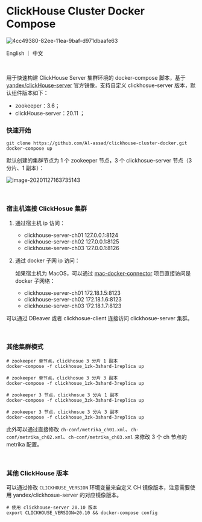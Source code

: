 # ClickHouse Cluster Docker Compose

![4cc49380-82ee-11ea-9baf-d971dbaafe63](https://cdn.jsdelivr.net/gh/Al-assad/md-img@master/bucket-3/202011271720.png)

English ｜ 中文

<br>

用于快速构建 ClickHouse Server 集群环境的 docker-compose 脚本，基于 [yandex/clickHouse-server](yandex/clickHouse-server) 官方镜像，支持自定义 clickhosue-server 版本，默认组件版本如下：

* zookeeper：3.6；
* clickHouse-server：20.11 ；

### 快速开始

```shell
git clone https://github.com/Al-assad/clickhouse-cluster-docker.git
docker-compose up
```

默认创建的集群节点为 1 个 zookeeper 节点，3 个 clickhosue-server 节点（3 分片、1 副本）：

![image-20201127163735143](https://cdn.jsdelivr.net/gh/Al-assad/md-img@master/bucket-3/202011271637.png)

<br>

### 宿主机连接 ClickHosue 集群

1. 通过宿主机 ip 访问：
   * clickhouse-server-ch01    127.0.0.1:8124
   * clickhouse-server-ch02    127.0.0.1:8125
   * clickhouse-server-ch03    127.0.0.1:8126

2. 通过 docker 子网 ip 访问：

   如果宿主机为 MacOS，可以通过 [mac-docker-connector](https://github.com/wenjunxiao/mac-docker-connector) 项目直接访问是 docker 子网络：

   * clickhouse-server-ch01    172.18.1.5:8123
   * clickhouse-server-ch02    172.18.1.6:8123
   * clickhouse-server-ch03    172.18.1.7:8123

可以通过 DBeaver 或者 clickhosue-client 连接访问 clickhosue-server 集群。

<br>

### 其他集群模式

```shell
# zookeeper 单节点，clickhosue 3 分片 1 副本
docker-compose -f clickhosue_1zk-3shard-1replica up

# zookeeper 单节点，clickhosue 3 分片 3 副本
docker-compose -f clickhosue_1zk-3shard-3replica up

# zookeeper 3 节点，clickhosue 3 分片 1 副本
docker-compose -f clickhosue_3zk-3shard-1replica up

# zookeeper 3 节点，clickhosue 3 分片 3 副本
docker-compose -f clickhosue_3zk-3shard-3replica up
```

此外可以通过直接修改 `ch-conf/metrika_ch01.xml`、`ch-conf/metrika_ch02.xml`、`ch-conf/metrika_ch03.xml` 来修改 3 个 ch 节点的 metrika 配置。

<br>

### 其他 ClickHouse 版本

可以通过修改 `CLICKHOUSE_VERSION` 环境变量来自定义 CH 镜像版本，注意需要使用 yandex/clickhosue-server 的对应镜像版本。

```shell
# 使用 clickhouse-server 20.10 版本
export CLICKHOUSE_VERSION=20.10 && docker-compose config
```





<br>

<br>